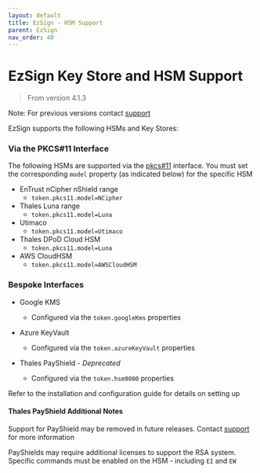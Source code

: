 ```yaml
---
layout: default
title: EzSign - HSM Support
parent: EzSign
nav_order: 40
---
```




# EzSign Key Store and HSM Support

> From version 4.1.3

Note: For previous versions contact [support](mailto:support@krestfield.com)



EzSign supports the following HSMs and Key Stores:



### Via the PKCS#11 Interface

The following HSMs are supported via the [pkcs#11](http://docs.oasis-open.org/pkcs11/pkcs11-base/v2.40/os/pkcs11-base-v2.40-os.html) interface. You must set the corresponding ``model`` property (as indicated below) for the specific HSM

- EnTrust nCipher nShield range
  - ``token.pkcs11.model=NCipher``
- Thales Luna range
  - ``token.pkcs11.model=Luna``
- Utimaco
  - ``token.pkcs11.model=Utimaco``
- Thales DPoD Cloud HSM
  - ``token.pkcs11.model=Luna``
- AWS CloudHSM
  - ``token.pkcs11.model=AWSCloudHSM``





### Bespoke Interfaces

- Google KMS

  - Configured via the ``token.googleKms`` properties 

- Azure KeyVault

  - Configured via the ``token.azureKeyVault`` properties  

- Thales PayShield - *Deprecated*

  - Configured via the ``token.hsm9000`` properties

    

Refer to the installation and configuration guide for details on setting up



#### Thales PayShield Additional Notes

Support for PayShield may be removed in future releases. Contact [support](mailto:support@krestfield.com) for more information

PayShields may require additional licenses to support the RSA system. Specific commands must be enabled on the HSM - including ``EI`` and ``EW``

